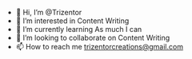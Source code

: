 - 👋 Hi, I’m @Trizentor
- 👀 I’m interested in Content Writing
- 🌱 I’m currently learning As much I can
- 💞️ I’m looking to collaborate on Content Writing
- 📫 How to reach me trizentorcreations@gmail.com

<!---
Trizentor/Trizentor is a ✨ special ✨ repository because its `README.md` (this file) appears on your GitHub profile.
You can click the Preview link to take a look at your changes.
--->
